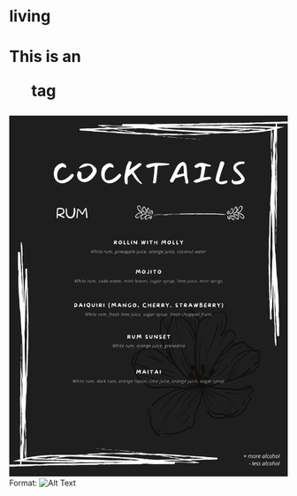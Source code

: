 # living
# This is an <Menu> tag
  ![GitHub Logo](https://github.com/YJDIFF/living/blob/YJDIFF-cocktails/1.png)
  Format: ![Alt Text](url)
